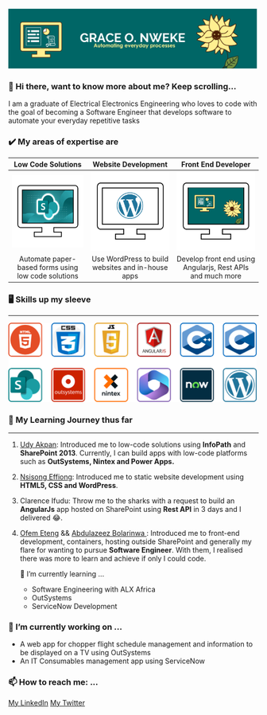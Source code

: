 ![Cover image](https://github.com/lagra-iku/lagra-iku/blob/main/Readme%20Cover%20Page.png)

### 👋 Hi there, want to know more about me? Keep scrolling...
I am a graduate of Electrical Electronics Engineering who loves to code with the goal of becoming a Software Engineer that develops software to automate your everyday repetitive tasks


### ✔️ My areas of expertise are
| Low Code Solutions | Website Development | Front End Developer |
| :---: | :---: | :---: |
|<img src="low code.png" alt="section image" width="200"/> |<img src="WORDPRESS1.png" alt="section image" width="200"/> |<img src="Frontend1.png" alt="section image" width="200"/>|
|Automate paper-based forms using low code solutions | Use WordPress to build websites and in-house apps | Develop front end using Angularjs, Rest APIs and much more |


### 🖥️ Skills up my sleeve
---
<img src="mySkills.png" alt="My skills in image" width="500"/> 


### 📖 My Learning Journey thus far
---
1. <a href="https://www.linkedin.com/in/hanson-udy-akpan-4b47909/">Udy Akpan</a>: Introduced me to low-code solutions using **InfoPath** and **SharePoint 2013**. Currently, I can build apps with low-code platforms such as **OutSystems, Nintex and Power Apps.**
2. <a href="https://www.linkedin.com/in/nsisongeffiong/">Nsisong Effiong</a>: Introduced me to static website development using **HTML5, CSS and WordPress**.
3. Clarence Ifudu: Throw me to the sharks with a request to build an **AngularJs** app hosted on SharePoint using **Rest API** in 3 days and I delivered 😂.
4. <a href="https://hevodata.com/learn/author/ofem-eteng/">Ofem Eteng</a> && <a href="https://www.linkedin.com/in/abdulazeezbolarinwa/">Abdulazeez Bolarinwa </a>: Introduced me to front-end development, containers, hosting outside SharePoint and generally my flare for wanting to pursue **Software Engineer**. With them, I realised there was more to learn and achieve if only I could code.

    🌱 I’m currently learning ...
    - Software Engineering with ALX Africa
    - OutSystems
    - ServiceNow Development


### 🔭 I’m currently working on ...
- A web app for chopper flight schedule management and information to be displayed on a TV using OutSystems
- An IT Consumables management app using ServiceNow


### 📫 How to reach me: ...
   <a href="http://www.linkedin.com/in/grace-ikujuni">My LinkedIn</a>     <a href="https://twitter.com/Lagra_Iku">My Twitter</a>

<!--
**lagra-iku/lagra-iku** is a ✨ _special_ ✨ repository because its `README.md` (this file) appears on your GitHub profile.

🌱 I’m currently learning software Engineering with ALX Africa 
Here are some ideas to get you started:

- 🔭 I’m currently working on ...
- 🌱 I’m currently learning ...
- 👯 I’m looking to collaborate on ...
- 🤔 I’m looking for help with ...
- 💬 Ask me about ...
- 📫 How to reach me: ...
- 😄 Pronouns: ...
- ⚡ Fun fact: ...
-->
